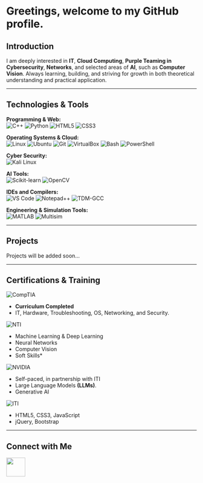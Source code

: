 # Greetings, welcome to my GitHub profile.  

## Introduction  
I am deeply interested in **IT**, **Cloud Computing**, **Purple Teaming in Cybersecurity**, **Networks**, and selected areas of **AI**, such as **Computer Vision**. Always learning, building, and striving for growth in both theoretical understanding and practical application.  

---

## Technologies & Tools  

**Programming & Web:**  
![C++](https://img.shields.io/badge/C++-00599C?style=for-the-badge&logo=cplusplus&logoColor=white)
![Python](https://img.shields.io/badge/Python-3776AB?style=for-the-badge&logo=python&logoColor=white)
![HTML5](https://img.shields.io/badge/HTML5-E34F26?style=for-the-badge&logo=html5&logoColor=white)
![CSS3](https://img.shields.io/badge/CSS-1572B6?style=for-the-badge&logo=css3&logoColor=white)

**Operating Systems & Cloud:**  
![Linux](https://img.shields.io/badge/Linux-FCC624?style=for-the-badge&logo=linux&logoColor=black)
![Ubuntu](https://img.shields.io/badge/Ubuntu-E95420?style=for-the-badge&logo=ubuntu&logoColor=white)
![Git](https://img.shields.io/badge/Git-F05032?style=for-the-badge&logo=git&logoColor=white)
<img alt="VirtualBox" src="https://img.shields.io/badge/VirtualBox-183A97?style=for-the-badge&logo=virtualbox&logoColor=white" />
<img alt="Bash" src="https://img.shields.io/badge/Bash-Shell-4EAA25?style=for-the-badge&logo=gnu-bash&logoColor=white" />
<img alt="PowerShell" src="https://img.shields.io/badge/PowerShell-PS-012456?style=for-the-badge&logo=powershell&logoColor=white" />

**Cyber Security:**  
![Kali Linux](https://img.shields.io/badge/Kali_Linux-557C94?style=for-the-badge&logo=kalilinux&logoColor=white)

**AI Tools:**  
![Scikit-learn](https://img.shields.io/badge/Scikit--learn-F7931E?style=for-the-badge&logo=scikitlearn&logoColor=white)
![OpenCV](https://img.shields.io/badge/OpenCV-5C3EE8?style=for-the-badge&logo=opencv&logoColor=white)

**IDEs and Compilers:**  
![VS Code](https://img.shields.io/badge/VS_Code-0078D4?style=for-the-badge&logo=visual-studio-code&logoColor=white)
![Notepad++](https://img.shields.io/badge/Notepad++-90E59A?style=for-the-badge&logo=notepadplusplus&logoColor=black)
![TDM-GCC](https://img.shields.io/badge/TDM--GCC-4C9A2A?style=for-the-badge&logo=gnu&logoColor=white)

**Engineering & Simulation Tools:**  
<img alt="MATLAB" src="https://img.shields.io/badge/MATLAB-0076A8?style=for-the-badge&logo=mathworks&logoColor=white" />
<img alt="Multisim" src="https://img.shields.io/badge/Multisim-00629B?style=for-the-badge&logo=ni&logoColor=white" />

---

## Projects  
Projects will be added soon...  

---

## Certifications & Training  

 ![CompTIA](https://img.shields.io/badge/CompTIA%20A%2B-FF0000?style=for-the-badge&logo=compTIA&logoColor=white)   
  - **Curriculum Completed**
  - IT, Hardware, Troubleshooting, OS, Networking, and Security.

 ![NTI](https://img.shields.io/badge/NTI-Computer%20Vision-007ACC?style=for-the-badge&)  
  - Machine Learning & Deep Learning  
  - Neural Networks  
  - Computer Vision
  - Soft Skills*

 ![NVIDIA](https://img.shields.io/badge/NVIDIA%20DLI-Generative%20AI-76B900?style=for-the-badge&logo=nvidia&logoColor=white)  
  - Self-paced, in partnership with ITI 
  - Large Language Models **(LLMs)**.
  - Generative AI

 ![ITI](https://img.shields.io/badge/ITI-Web%20Technologies-orange?style=for-the-badge&)  
  - HTML5, CSS3, JavaScript  
  - jQuery, Bootstrap  

---

## Connect with Me  
<a href="https://eg.linkedin.com/in/yousef-saleh-876b3a1b7?trk=people-guest_people_search-card">  
  <img src="https://cdn.jsdelivr.net/gh/devicons/devicon/icons/linkedin/linkedin-original.svg" width="50" height="50"/>  
</a>  

